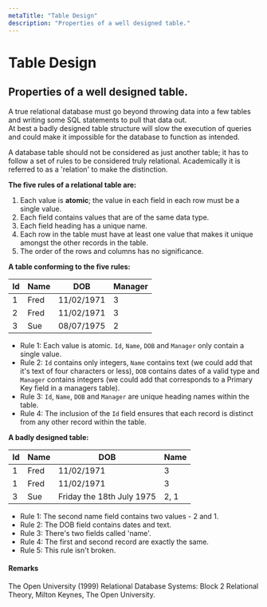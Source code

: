 ```yaml
---
metaTitle: "Table Design"
description: "Properties of a well designed table."
---
```


# Table Design



## Properties of a well designed table.


A true relational database must go beyond throwing data into a few tables and writing some SQL statements to pull that data out.<br />
At best a badly designed table structure will slow the execution of queries and could make it impossible for the database to function as intended.

A database table should not be considered as just another table; it has to follow a set of rules to be considered truly relational.  Academically it is referred to as a 'relation' to make the distinction.

**The five rules of a relational table are:**

1. Each value is **atomic**; the value in each field in each row must be a single value.
1. Each field contains values that are of the same data type.
1. Each field heading has a unique name.
1. Each row in the table must have at least one value that makes it unique amongst the other records in the table.
1. The order of the rows and columns has no significance.

**A table conforming to the five rules:**

|Id|Name|DOB|Manager
|---|---|---|---
|1|Fred|11/02/1971|3
|2|Fred|11/02/1971|3
|3|Sue|08/07/1975|2

- Rule 1: Each value is atomic.  `Id`, `Name`, `DOB` and `Manager` only contain a single value.
- Rule 2: `Id` contains only integers, `Name` contains text (we could add that it's text of four characters or less), `DOB` contains dates of a valid type and `Manager` contains integers (we could add that corresponds to a Primary Key field in a managers table).
- Rule 3: `Id`, `Name`, `DOB` and `Manager` are unique heading names within the table.
- Rule 4: The inclusion of the `Id` field ensures that each record is distinct from any other record within the table.

**A badly designed table:**

|Id|Name|DOB|Name
|---|---|---|---
|1|Fred|11/02/1971|3
|1|Fred|11/02/1971|3
|3|Sue|Friday the 18th July 1975|2, 1

- Rule 1: The second name field contains two values - 2 and 1.
- Rule 2: The DOB field contains dates and text.
- Rule 3: There's two fields called 'name'.
- Rule 4: The first and second record are exactly the same.
- Rule 5: This rule isn't broken.



#### Remarks


The Open University (1999) Relational Database Systems: Block 2 Relational Theory,
Milton Keynes, The Open University.


